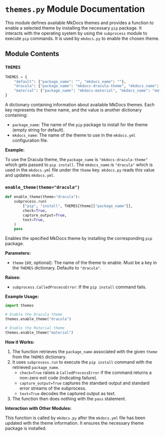 # `themes.py` Module Documentation

This module defines available MkDocs themes and provides a function to enable a selected theme by installing the necessary `pip` package. It interacts with the operating system by using the `subprocess` module to execute `pip` commands. It is used by `mkdocs.py` to enable the chosen theme.

## Module Contents

### `THEMES`

```python
THEMES = {
    "default": {"package_name": "", "mkdocs_name": ""},
    "dracula": {"package_name": "mkdocs-dracula-theme", "mkdocs_name": "dracula"},
    "material": {"package_name": "mkdocs-material", "mkdocs_name": "material"},
}
```

A dictionary containing information about available MkDocs themes. Each key represents the theme name, and the value is another dictionary containing:

*   `package_name`: The name of the `pip` package to install for the theme (empty string for default).
*   `mkdocs_name`: The name of the theme to use in the `mkdocs.yml` configuration file.

**Example:**

To use the Dracula theme, the `package_name` is `"mkdocs-dracula-theme"` which gets passed to `pip install`. The `mkdocs_name` is `"dracula"` which is used in the `mkdocs.yml` file under the `theme` key.  `mkdocs.py` reads this value and updates `mkdocs.yml`.

### `enable_theme(theme="dracula")`

```python
def enable_theme(theme="dracula"):
    subprocess.run(
        ["pip", "install", THEMES[theme]["package_name"]],
        check=True,
        capture_output=True,
        text=True,
    )
    pass
```

Enables the specified MkDocs theme by installing the corresponding `pip` package.

**Parameters:**

*   `theme` (str, optional): The name of the theme to enable. Must be a key in the `THEMES` dictionary. Defaults to `"dracula"`.

**Raises:**

*   `subprocess.CalledProcessError`: If the `pip install` command fails.

**Example Usage:**

```python
import themes

# Enable the Dracula theme
themes.enable_theme("dracula")

# Enable the Material theme
themes.enable_theme("material")
```

**How it Works:**

1.  The function retrieves the `package_name` associated with the given `theme` from the `THEMES` dictionary.
2.  It uses `subprocess.run` to execute the `pip install` command with the retrieved `package_name`.
    *   `check=True` raises a `CalledProcessError` if the command returns a non-zero exit code (indicating failure).
    *   `capture_output=True` captures the standard output and standard error streams of the subprocess.
    *   `text=True` decodes the captured output as text.
3.  The function then does nothing with the `pass` statement.

**Interaction with Other Modules:**

This function is called by `mkdocs.py` after the `mkdocs.yml` file has been updated with the theme information.  It ensures the necessary theme package is installed.
